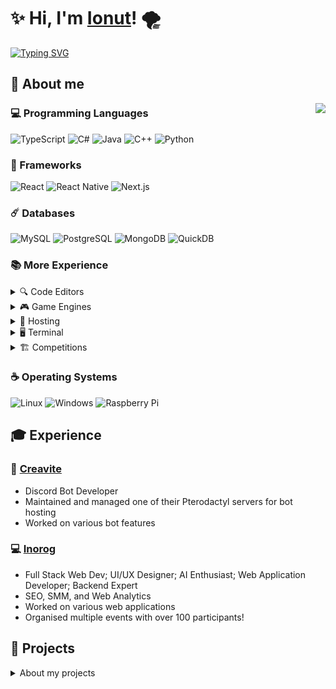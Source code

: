 # ✨ Hi, I'm [Ionut](https://ionut767.vercel.app/)! 🌪️

[![Typing SVG](https://readme-typing-svg.demolab.com?font=Fira+Code&weight=600&pause=1000&center=true&vCenter=true&random=false&width=436&lines=Full+Stack+Web+Dev+;UI%2FUX+Designer;AI+Enthusiast;Web+Application+Developer;Backend+Expert)](https://git.io/typing-svg)

## 📝 About me

<img align="right" src="https://media.discordapp.net/attachments/857714045251878972/1372327620863201481/tumblr_nuzzgkfGLq1udse8eo1_500_gif_500282.gif?ex=683436f1&is=6832e571&hm=bbb639ac3b29864612dcdf0df9c2fa7fe3148117e3aeafb33af4b787d5620d23&" />

### 💻 Programming Languages

![TypeScript](https://img.shields.io/badge/-TypeScript-007ACC?style=for-the-badge&logo=typescript&logoColor=white)
![C#](https://img.shields.io/badge/C%23-239120?style=for-the-badge&logo=c-sharp&logoColor=white)
![Java](https://img.shields.io/badge/Java-007396?style=for-the-badge&logo=java&logoColor=white)
![C++](https://img.shields.io/badge/C%2B%2B-00599C?style=for-the-badge&logo=c%2B%2B&logoColor=white)
![Python](https://img.shields.io/badge/Python-306998?style=for-the-badge&logo=python&logoColor=white)

### 🌸 Frameworks

![React](https://img.shields.io/badge/-React-%23282C34?style=for-the-badge&logo=react)
![React Native](https://img.shields.io/badge/React_Native-20232A?style=for-the-badge&logo=react&logoColor=61DAFB)
![Next.js](https://img.shields.io/badge/Next.js-000000?style=for-the-badge&logo=next.js&logoColor=white)

### ☄️ Databases

![MySQL](https://img.shields.io/badge/MySQL-005C84?style=for-the-badge&logo=mysql&logoColor=white)
![PostgreSQL](https://img.shields.io/badge/PostgreSQL-4169E1?style=for-the-badge&logo=postgresql&logoColor=white)
![MongoDB](https://img.shields.io/badge/MongoDB-4EA94B?style=for-the-badge&logo=mongodb&logoColor=white)
![QuickDB](https://img.shields.io/badge/QuickDB-000000?style=for-the-badge&logo=quickdb&logoColor=white)

### 📚 More Experience

<details>
  <summary>🔍 Code Editors</summary>

- [VS Code](https://code.visualstudio.com/)
- [Visual Studio](https://visualstudio.microsoft.com/)
- [Android Studio](https://developer.android.com/studio)
</details>

<details>
  <summary>🎮 Game Engines</summary>

- [Unity](https://unity.com/)
- [Godot](https://godotengine.org/)
</details>

<details>
  <summary>📝 Hosting</summary>

- [Google Cloud](https://cloud.google.com/)
- [Replit](https://replit.com/)
- [Vercel](https://vercel.com/)
</details>

<details>
  <summary>🖥 Terminal</summary>

- [WSL](https://docs.microsoft.com/en-us/windows/wsl/)
- [Termux](https://termux.com/)
- [Bash](https://www.gnu.org/software/bash/)
- [Git](https://git-scm.com/)
</details>

<details>
  <summary>🏗 Competitions</summary>

- [FTC](https://www.firstinspires.org/)
- [Unihack](https://unihack.eu/)
</details>

### ☕ Operating Systems

![Linux](https://img.shields.io/badge/Linux-0078D7?style=for-the-badge&logo=linux&logoColor=white)
![Windows](https://img.shields.io/badge/Windows-0078D7?style=for-the-badge&logo=windows&logoColor=white)
![Raspberry Pi](https://img.shields.io/badge/Raspberry_Pi-FF0000?style=for-the-badge&logo=raspberry-pi&logoColor=white)

## 🎓 Experience

### 🌠 [Creavite](https://auto.creavite.co/)

- Discord Bot Developer
- Maintained and managed one of their Pterodactyl servers for bot hosting
- Worked on various bot features

### 💻 [Inorog](https://inorog.org/)

- Full Stack Web Dev; UI/UX Designer; AI Enthusiast; Web Application Developer; Backend Expert
- SEO, SMM, and Web Analytics
- Worked on various web applications
- Organised multiple events with over 100 participants!

## 💼 Projects

</details>
<details>
<summary> About my projects</summary>

- [YouTube Video Data API](https://github.com/Ionut767/YouTubeVideoDataAPI): A RESTful API that retrieves video data from YouTube based on video title input. This project was a great opportunity to practice creating an API and handling JSON data. The API allows users to specify which data fields they want to retrieve, making it a flexible tool for developers. The project also helped me improve my understanding of how APIs work and how to structure them.
- [Historya](https://github.com/Ionut767/historya): A web application that showcases the beauty of Renaissance art in Italy. The application features a robust authentication system and a range of innovative features. Historya is an open-source project, and I have created a comprehensive guide on how to use it and build a similar web application.

- [Simple File Convertor](https://github.com/Ionut767/Simple-File-Convertor): A simple file convertor that converts files from one format to another. The project features a user-friendly interface, and it's easy to use and it can be very helpful!

- [Word Counter Cpp](https://github.com/Ionut767/word-counter-cpp): A C++ program that counts the number of words in a text file. The project features a simple and user-friendly interface, and it's easy to use and it can be very helpful!

- [DragobeteV5](https://github.com/Ionut767/DragobeteV5): A web application that allows users to create and share their posts and comments! The project features a user-friendly interface, and it's easy to use, it has a great users account system and a lot of security features!

<!--
Icons: https://github.com/alexandresanlim/Badges4-README.md-Profile
-->
